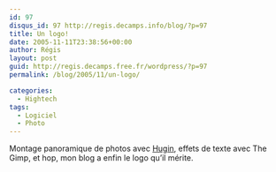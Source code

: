 ```yaml
---
id: 97
disqus_id: 97 http://regis.decamps.info/blog/?p=97
title: Un logo!
date: 2005-11-11T23:38:56+00:00
author: Régis
layout: post
guid: http://regis.decamps.free.fr/wordpress/?p=97
permalink: /blog/2005/11/un-logo/

categories:
  - Hightech
tags:
  - Logiciel
  - Photo
---
```

Montage panoramique de photos avec [Hugin](http://hugin.sourceforge.net), effets de texte avec The Gimp, et hop, mon blog a enfin le logo qu’il mérite.
